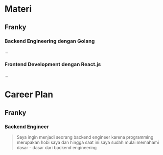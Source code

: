 # Materi

## Franky

### Backend Engineering dengan Golang

...

### Frontend Development dengan React.js

...

# Career Plan

## Franky

### Backend Engineer

> Saya ingin menjadi seorang backend engineer karena programming merupakan hobi saya dan hingga saat ini saya sudah mulai memahami dasar - dasar dari backend engineering
